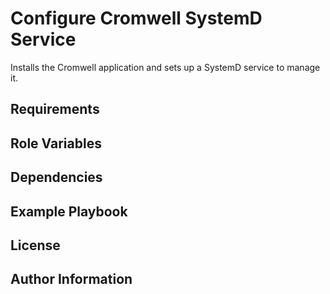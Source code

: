 Configure Cromwell SystemD Service
=========

Installs the Cromwell application and sets up a SystemD service to manage it.

Requirements
------------

Role Variables
--------------

Dependencies
------------

Example Playbook
----------------

License
-------

Author Information
------------------

